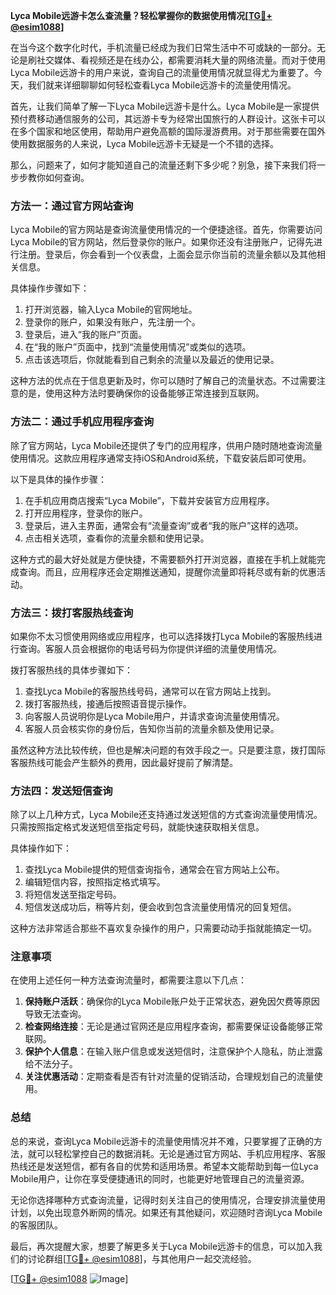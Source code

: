 **Lyca Mobile远游卡怎么查流量？轻松掌握你的数据使用情况[[TG💪+ @esim1088](https://t.me/s/esim1088)]**

在当今这个数字化时代，手机流量已经成为我们日常生活中不可或缺的一部分。无论是刷社交媒体、看视频还是在线办公，都需要消耗大量的网络流量。而对于使用Lyca Mobile远游卡的用户来说，查询自己的流量使用情况就显得尤为重要了。今天，我们就来详细聊聊如何轻松查看Lyca Mobile远游卡的流量使用情况。

首先，让我们简单了解一下Lyca Mobile远游卡是什么。Lyca Mobile是一家提供预付费移动通信服务的公司，其远游卡专为经常出国旅行的人群设计。这张卡可以在多个国家和地区使用，帮助用户避免高额的国际漫游费用。对于那些需要在国外使用数据服务的人来说，Lyca Mobile远游卡无疑是一个不错的选择。

那么，问题来了，如何才能知道自己的流量还剩下多少呢？别急，接下来我们将一步步教你如何查询。

### 方法一：通过官方网站查询

Lyca Mobile的官方网站是查询流量使用情况的一个便捷途径。首先，你需要访问Lyca Mobile的官方网站，然后登录你的账户。如果你还没有注册账户，记得先进行注册。登录后，你会看到一个仪表盘，上面会显示你当前的流量余额以及其他相关信息。

具体操作步骤如下：

1. 打开浏览器，输入Lyca Mobile的官网地址。
2. 登录你的账户，如果没有账户，先注册一个。
3. 登录后，进入“我的账户”页面。
4. 在“我的账户”页面中，找到“流量使用情况”或类似的选项。
5. 点击该选项后，你就能看到自己剩余的流量以及最近的使用记录。

这种方法的优点在于信息更新及时，你可以随时了解自己的流量状态。不过需要注意的是，使用这种方法时要确保你的设备能够正常连接到互联网。

### 方法二：通过手机应用程序查询

除了官方网站，Lyca Mobile还提供了专门的应用程序，供用户随时随地查询流量使用情况。这款应用程序通常支持iOS和Android系统，下载安装后即可使用。

以下是具体的操作步骤：

1. 在手机应用商店搜索“Lyca Mobile”，下载并安装官方应用程序。
2. 打开应用程序，登录你的账户。
3. 登录后，进入主界面，通常会有“流量查询”或者“我的账户”这样的选项。
4. 点击相关选项，查看你的流量余额和使用记录。

这种方式的最大好处就是方便快捷，不需要额外打开浏览器，直接在手机上就能完成查询。而且，应用程序还会定期推送通知，提醒你流量即将耗尽或有新的优惠活动。

### 方法三：拨打客服热线查询

如果你不太习惯使用网络或应用程序，也可以选择拨打Lyca Mobile的客服热线进行查询。客服人员会根据你的电话号码为你提供详细的流量使用情况。

拨打客服热线的具体步骤如下：

1. 查找Lyca Mobile的客服热线号码，通常可以在官方网站上找到。
2. 拨打客服热线，接通后按照语音提示操作。
3. 向客服人员说明你是Lyca Mobile用户，并请求查询流量使用情况。
4. 客服人员会核实你的身份后，告知你当前的流量余额及使用记录。

虽然这种方法比较传统，但也是解决问题的有效手段之一。只是要注意，拨打国际客服热线可能会产生额外的费用，因此最好提前了解清楚。

### 方法四：发送短信查询

除了以上几种方式，Lyca Mobile还支持通过发送短信的方式查询流量使用情况。只需按照指定格式发送短信至指定号码，就能快速获取相关信息。

具体操作如下：

1. 查找Lyca Mobile提供的短信查询指令，通常会在官方网站上公布。
2. 编辑短信内容，按照指定格式填写。
3. 将短信发送至指定号码。
4. 短信发送成功后，稍等片刻，便会收到包含流量使用情况的回复短信。

这种方法非常适合那些不喜欢复杂操作的用户，只需要动动手指就能搞定一切。

### 注意事项

在使用上述任何一种方法查询流量时，都需要注意以下几点：

1. **保持账户活跃**：确保你的Lyca Mobile账户处于正常状态，避免因欠费等原因导致无法查询。
2. **检查网络连接**：无论是通过官网还是应用程序查询，都需要保证设备能够正常联网。
3. **保护个人信息**：在输入账户信息或发送短信时，注意保护个人隐私，防止泄露给不法分子。
4. **关注优惠活动**：定期查看是否有针对流量的促销活动，合理规划自己的流量使用。

### 总结

总的来说，查询Lyca Mobile远游卡的流量使用情况并不难，只要掌握了正确的方法，就可以轻松掌控自己的数据消耗。无论是通过官方网站、手机应用程序、客服热线还是发送短信，都有各自的优势和适用场景。希望本文能帮助到每一位Lyca Mobile用户，让你在享受便捷通讯的同时，也能更好地管理自己的流量资源。

无论你选择哪种方式查询流量，记得时刻关注自己的使用情况，合理安排流量使用计划，以免出现意外断网的情况。如果还有其他疑问，欢迎随时咨询Lyca Mobile的客服团队。

最后，再次提醒大家，想要了解更多关于Lyca Mobile远游卡的信息，可以加入我们的讨论群组[[TG💪+ @esim1088](https://t.me/s/esim1088)]，与其他用户一起交流经验。

[[TG💪+ @esim1088](https://t.me/s/esim1088) ![Image](https://i.postimg.cc/4NQfJmqS/Snipaste-2025-05-13-00-14-12.png)]